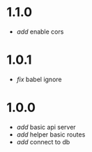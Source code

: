# 1.1.0

* _add_ enable cors

# 1.0.1

* _fix_ babel ignore

# 1.0.0

* _add_ basic api server
* _add_ helper basic routes
* _add_ connect to db
